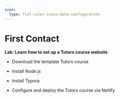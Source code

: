 ```yaml
---
icon:
  type: flat-color-icons:data-configuration
---
```


# First Contact

<b>Lab: Learn how to set up a Tutors course website</b>
<br />

- Download the template Tutors course


- Install Node.js


- Install Typora


- Configure and deploy the Tutors course via Netlify
